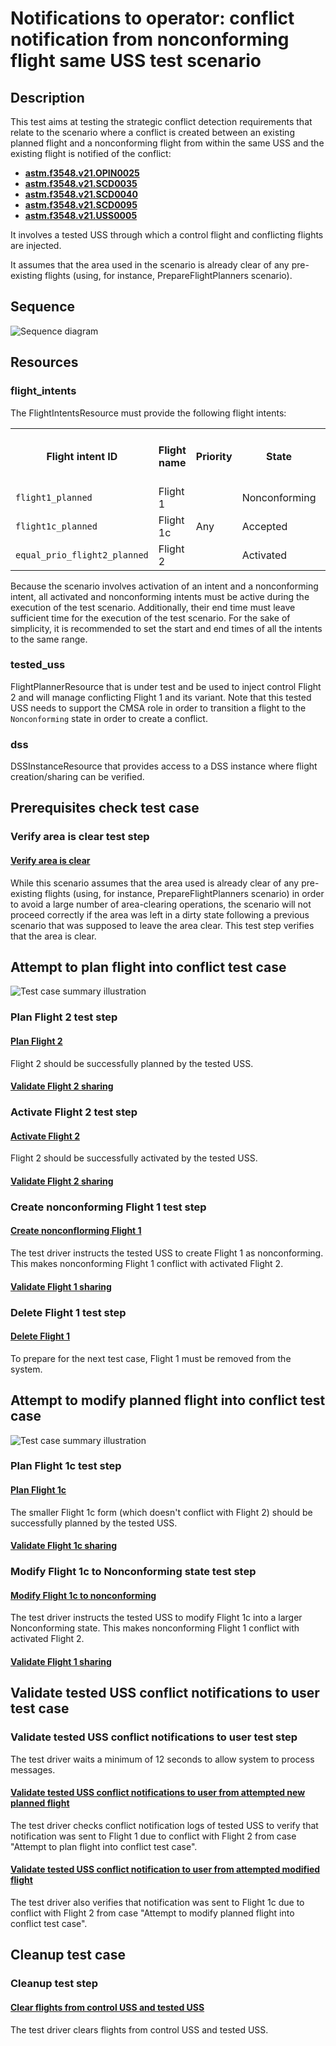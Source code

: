 # Notifications to operator: conflict notification from nonconforming flight same USS test scenario

## Description
This test aims at testing the strategic conflict detection requirements that relate to the 
scenario where a conflict is created between an existing planned flight and a nonconforming flight 
from within the same USS and the existing flight is notified of the conflict:
- **[astm.f3548.v21.OPIN0025](../../../../requirements/astm/f3548/v21.md)**
- **[astm.f3548.v21.SCD0035](../../../../../requirements/astm/f3548/v21.md)**
- **[astm.f3548.v21.SCD0040](../../../../../requirements/astm/f3548/v21.md)**
- **[astm.f3548.v21.SCD0095](../../../../requirements/astm/f3548/v21.md)**
- **[astm.f3548.v21.USS0005](../../../../requirements/astm/f3548/v21.md)**

It involves a tested USS through which a control flight and conflicting flights are injected.

It assumes that the area used in the scenario is already clear of any pre-existing flights (using, for instance, PrepareFlightPlanners scenario).

## Sequence

![Sequence diagram](assets/SCD95_internal_with_nonconforming.png)

## Resources
### flight_intents
The FlightIntentsResource must provide the following flight intents:

<table>
  <tr>
    <th>Flight intent ID</th>
    <th>Flight name</th>
    <th>Priority</th>
    <th>State</th><!-- TODO: Update with usage_state and uas_state when new flight planning API is adopted -->
    <th>Must conflict with</th>
    <th>Must not conflict with</th>
  </tr>
  <tr>
    <td><code>flight1_planned</code></td>
    <td>Flight 1</td>
    <td rowspan="3">Any</td>
    <td>Nonconforming</td>
    <td>Flight 2</td>
    <td>N/A</td>
  </tr>
  <tr>
    <td><code>flight1c_planned</code></td>
    <td>Flight 1c</td>
    <td>Accepted</td>
    <td>N/A</td>
    <td>Flight 2</td>
  </tr>
  <tr>
    <td><code>equal_prio_flight2_planned</code></td>
    <td>Flight 2</td>
    <td>Activated</td>
    <td>Flight 1</td>
    <td>Flight 1c</td>
  </tr>
</table>

Because the scenario involves activation of an intent and a nonconforming intent, 
all activated and nonconforming intents must be active during the execution of the test scenario. 
Additionally, their end time must leave sufficient time for the execution of the test scenario. 
For the sake of simplicity, it is recommended to set the start and end times of all the intents to the same range.

### tested_uss
FlightPlannerResource that is under test and be used to inject control Flight 2 and will manage conflicting Flight 1 and its variant. Note that this tested USS needs to support the CMSA role in order to transition a flight to the `Nonconforming` state in order to create a conflict.

### dss
DSSInstanceResource that provides access to a DSS instance where flight creation/sharing can be verified.


## Prerequisites check test case

### Verify area is clear test step

#### [Verify area is clear](../clear_area_validation.md)

While this scenario assumes that the area used is already clear of any pre-existing flights (using, for instance, PrepareFlightPlanners scenario) in order to avoid a large number of area-clearing operations, the scenario will not proceed correctly if the area was left in a dirty state following a previous scenario that was supposed to leave the area clear.  This test step verifies that the area is clear.


## Attempt to plan flight into conflict test case
![Test case summary illustration](../nominal_planning/conflict_equal_priority_not_permitted/assets/attempt_to_plan_flight_into_conflict.svg)

### Plan Flight 2 test step

#### [Plan Flight 2](../../../flight_planning/plan_flight_intent.md)
Flight 2 should be successfully planned by the tested USS.

#### [Validate Flight 2 sharing](../validate_shared_operational_intent.md)

### Activate Flight 2 test step

#### [Activate Flight 2](../../../flight_planning/activate_flight_intent.md)
Flight 2 should be successfully activated by the tested USS.

#### [Validate Flight 2 sharing](../validate_shared_operational_intent.md)

### Create nonconforming Flight 1 test step

#### [Create nonconflorming Flight 1](test_steps/create_nonconforming_flight.md)
The test driver instructs the tested USS to create Flight 1 as nonconforming. This makes nonconforming Flight 1 conflict with activated Flight 2.

#### [Validate Flight 1 sharing](../validate_shared_operational_intent.md)

### Delete Flight 1 test step

#### [Delete Flight 1](../../../flight_planning/delete_flight_intent.md)
To prepare for the next test case, Flight 1 must be removed from the system.

## Attempt to modify planned flight into conflict test case
![Test case summary illustration](../nominal_planning/conflict_equal_priority_not_permitted/assets/attempt_to_modify_planned_flight_into_conflict.svg)

### Plan Flight 1c test step

#### [Plan Flight 1c](../../../flight_planning/plan_flight_intent.md)
The smaller Flight 1c form (which doesn't conflict with Flight 2) should be successfully planned by the tested USS.

#### [Validate Flight 1c sharing](../validate_shared_operational_intent.md)

### Modify Flight 1c to Nonconforming state test step
#### [Modify Flight 1c to nonconforming](test_steps/modify_flight_to_nonconforming.md)
The test driver instructs the tested USS to modify Flight 1c into a larger Nonconforming state. This makes nonconforming Flight 1 conflict with activated Flight 2.

#### [Validate Flight 1 sharing](../validate_shared_operational_intent.md)

## Validate tested USS conflict notifications to user test case

### Validate tested USS conflict notifications to user test step

The test driver waits a minimum of 12 seconds to allow system to process messages.

#### [Validate tested USS conflict notifications to user from attempted new planned flight](test_steps/validate_user_conflict_notification_from_other_flight.md)
The test driver checks conflict notification logs of tested USS to verify that notification was sent to Flight 1 due to conflict with Flight 2 from case "Attempt to plan flight into conflict test case".

#### [Validate tested USS conflict notification to user from attempted modified flight](test_steps/validate_user_conflict_notification_from_other_flight.md)
The test driver also verifies that notification was sent to Flight 1c due to conflict with Flight 2 from case "Attempt to modify planned flight into conflict test case".


## Cleanup test case

### Cleanup test step

#### [Clear flights from control USS and tested USS](test_steps/clear_flights.md)

The test driver clears flights from control USS and tested USS.
